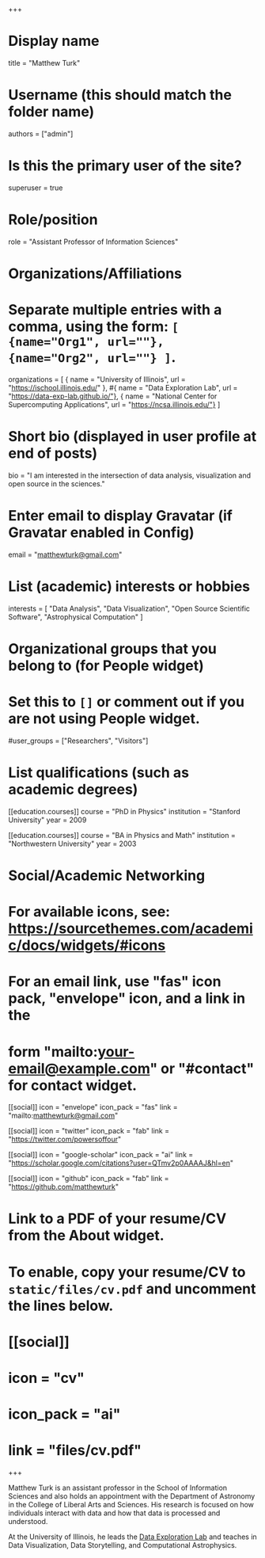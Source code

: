 +++
# Display name
title = "Matthew Turk"

# Username (this should match the folder name)
authors = ["admin"]

# Is this the primary user of the site?
superuser = true

# Role/position
role = "Assistant Professor of Information Sciences"

# Organizations/Affiliations
#   Separate multiple entries with a comma, using the form: `[ {name="Org1", url=""}, {name="Org2", url=""} ]`.
organizations = [ { name = "University of Illinois", url = "https://ischool.illinois.edu/" },
#{ name = "Data Exploration Lab", url = "https://data-exp-lab.github.io/"},
                  { name = "National Center for Supercomputing Applications", url = "https://ncsa.illinois.edu/"} ]

# Short bio (displayed in user profile at end of posts)
bio = "I am interested in the intersection of data analysis, visualization and open source in the sciences."

# Enter email to display Gravatar (if Gravatar enabled in Config)
email = "matthewturk@gmail.com"

# List (academic) interests or hobbies
interests = [
  "Data Analysis",
  "Data Visualization",
  "Open Source Scientific Software",
  "Astrophysical Computation"
]

# Organizational groups that you belong to (for People widget)
#   Set this to `[]` or comment out if you are not using People widget.
#user_groups = ["Researchers", "Visitors"]

# List qualifications (such as academic degrees)
[[education.courses]]
  course = "PhD in Physics"
  institution = "Stanford University"
  year = 2009

[[education.courses]]
  course = "BA in Physics and Math"
  institution = "Northwestern University"
  year = 2003

# Social/Academic Networking
# For available icons, see: https://sourcethemes.com/academic/docs/widgets/#icons
#   For an email link, use "fas" icon pack, "envelope" icon, and a link in the
#   form "mailto:your-email@example.com" or "#contact" for contact widget.

[[social]]
  icon = "envelope"
  icon_pack = "fas"
  link = "mailto:matthewturk@gmail.com"

[[social]]
  icon = "twitter"
  icon_pack = "fab"
  link = "https://twitter.com/powersoffour"

[[social]]
  icon = "google-scholar"
  icon_pack = "ai"
  link = "https://scholar.google.com/citations?user=QTmv2p0AAAAJ&hl=en"

[[social]]
  icon = "github"
  icon_pack = "fab"
  link = "https://github.com/matthewturk"

# Link to a PDF of your resume/CV from the About widget.
# To enable, copy your resume/CV to `static/files/cv.pdf` and uncomment the lines below.
# [[social]]
#   icon = "cv"
#   icon_pack = "ai"
#   link = "files/cv.pdf"

+++

Matthew Turk is an assistant professor in the School of Information Sciences
and also holds an appointment with the Department of Astronomy in the College
of Liberal Arts and Sciences. His research is focused on how individuals
interact with data and how that data is processed and understood. 

At the University of Illinois, he leads the [Data Exploration
Lab](https://data-exp-lab.github.io/) and teaches in Data Visualization, Data
Storytelling, and Computational Astrophysics.

